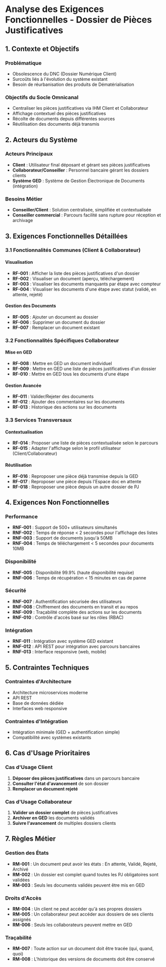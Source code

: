 # Analyse des Exigences Fonctionnelles - Dossier de Pièces Justificatives

## 1. Contexte et Objectifs

### Problématique
- Obsolescence du DNC (Dossier Numérique Client)
- Surcoûts liés à l'évolution du système existant
- Besoin de réurbanisation des produits de Dématérialisation

### Objectifs du Socle Omnicanal
- Centraliser les pièces justificatives via IHM Client et Collaborateur
- Affichage contextuel des pièces justificatives
- Récolte de documents depuis différentes sources
- Réutilisation des documents déjà transmis

## 2. Acteurs du Système

### Acteurs Principaux
- **Client** : Utilisateur final déposant et gérant ses pièces justificatives
- **Collaborateur/Conseiller** : Personnel bancaire gérant les dossiers clients
- **Système GED** : Système de Gestion Électronique de Documents (intégration)

### Besoins Métier
- **Conseiller/Client** : Solution centralisée, simplifiée et contextualisée
- **Conseiller commercial** : Parcours facilité sans rupture pour réception et archivage

## 3. Exigences Fonctionnelles Détaillées

### 3.1 Fonctionnalités Communes (Client & Collaborateur)

#### Visualisation
- **RF-001** : Afficher la liste des pièces justificatives d'un dossier
- **RF-002** : Visualiser un document (aperçu, téléchargement)
- **RF-003** : Visualiser les documents manquants par étape avec compteur
- **RF-004** : Visualiser les documents d'une étape avec statut (validé, en attente, rejeté)

#### Gestion des Documents
- **RF-005** : Ajouter un document au dossier
- **RF-006** : Supprimer un document du dossier
- **RF-007** : Remplacer un document existant

### 3.2 Fonctionnalités Spécifiques Collaborateur

#### Mise en GED
- **RF-008** : Mettre en GED un document individuel
- **RF-009** : Mettre en GED une liste de pièces justificatives d'un dossier
- **RF-010** : Mettre en GED tous les documents d'une étape

#### Gestion Avancée
- **RF-011** : Valider/Rejeter des documents
- **RF-012** : Ajouter des commentaires sur les documents
- **RF-013** : Historique des actions sur les documents

### 3.3 Services Transversaux

#### Contextualisation
- **RF-014** : Proposer une liste de pièces contextualisée selon le parcours
- **RF-015** : Adapter l'affichage selon le profil utilisateur (Client/Collaborateur)

#### Réutilisation
- **RF-016** : Reproposer une pièce déjà transmise depuis la GED
- **RF-017** : Reproposer une pièce depuis l'Espace doc en attente
- **RF-018** : Reproposer une pièce depuis un autre dossier de PJ

## 4. Exigences Non Fonctionnelles

### Performance
- **RNF-001** : Support de 500+ utilisateurs simultanés
- **RNF-002** : Temps de réponse < 2 secondes pour l'affichage des listes
- **RNF-003** : Support de documents jusqu'à 50MB
- **RNF-004** : Temps de téléchargement < 5 secondes pour documents 10MB

### Disponibilité
- **RNF-005** : Disponibilité 99.9% (haute disponibilité requise)
- **RNF-006** : Temps de récupération < 15 minutes en cas de panne

### Sécurité
- **RNF-007** : Authentification sécurisée des utilisateurs
- **RNF-008** : Chiffrement des documents en transit et au repos
- **RNF-009** : Traçabilité complète des actions sur les documents
- **RNF-010** : Contrôle d'accès basé sur les rôles (RBAC)

### Intégration
- **RNF-011** : Intégration avec système GED existant
- **RNF-012** : API REST pour intégration avec parcours bancaires
- **RNF-013** : Interface responsive (web, mobile)

## 5. Contraintes Techniques

### Contraintes d'Architecture
- Architecture microservices moderne
- API REST
- Base de données dédiée
- Interfaces web responsive

### Contraintes d'Intégration
- Intégration minimale (GED + authentification simple)
- Compatibilité avec systèmes existants

## 6. Cas d'Usage Prioritaires

### Cas d'Usage Client
1. **Déposer des pièces justificatives** dans un parcours bancaire
2. **Consulter l'état d'avancement** de son dossier
3. **Remplacer un document rejeté**

### Cas d'Usage Collaborateur
1. **Valider un dossier complet** de pièces justificatives
2. **Archiver en GED** les documents validés
3. **Suivre l'avancement** de multiples dossiers clients

## 7. Règles Métier

### Gestion des États
- **RM-001** : Un document peut avoir les états : En attente, Validé, Rejeté, Archivé
- **RM-002** : Un dossier est complet quand toutes les PJ obligatoires sont validées
- **RM-003** : Seuls les documents validés peuvent être mis en GED

### Droits d'Accès
- **RM-004** : Un client ne peut accéder qu'à ses propres dossiers
- **RM-005** : Un collaborateur peut accéder aux dossiers de ses clients assignés
- **RM-006** : Seuls les collaborateurs peuvent mettre en GED

### Traçabilité
- **RM-007** : Toute action sur un document doit être tracée (qui, quand, quoi)
- **RM-008** : L'historique des versions de documents doit être conservé